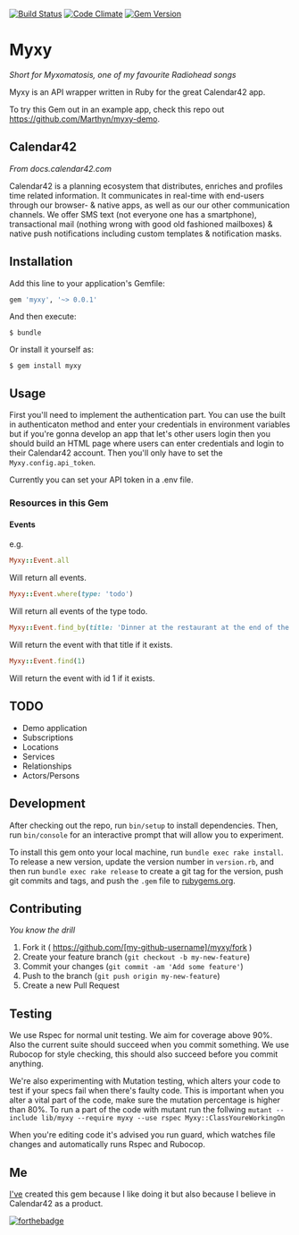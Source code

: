 [![Build Status](https://travis-ci.org/Marthyn/myxy.svg?branch=master)](https://travis-ci.org/Marthyn/myxy)
[![Code Climate](https://codeclimate.com/github/Marthyn/myxy/badges/gpa.svg)](https://codeclimate.com/github/Marthyn/myxy)
[![Gem Version](https://badge.fury.io/rb/myxy.svg)](http://badge.fury.io/rb/myxy)
# Myxy
*Short for Myxomatosis, one of my favourite Radiohead songs*

Myxy is an API wrapper written in Ruby for the great Calendar42 app.

To try this Gem out in an example app, check this repo out https://github.com/Marthyn/myxy-demo.

## Calendar42
*From docs.calendar42.com*

Calendar42 is a planning ecosystem that distributes, enriches and profiles time related information. It communicates in real-time with end-users through our browser- & native apps, as well as our our other communication channels. We offer SMS text (not everyone one has a smartphone), transactional mail (nothing wrong with good old fashioned mailboxes) & native push notifications including custom templates & notification masks.

## Installation

Add this line to your application's Gemfile:

```ruby
gem 'myxy', '~> 0.0.1'
```

And then execute:

    $ bundle

Or install it yourself as:

    $ gem install myxy

## Usage

First you'll need to implement the authentication part. You can use the built in authenticaton method and enter your credentials in environment variables but if you're gonna develop an app that let's other users login then you should build an HTML page where users can enter credentials and login to their Calendar42 account. Then you'll only have to set the `Myxy.config.api_token`.

Currently you can set your API token in a .env file.

### Resources in this Gem

#### Events

e.g.

```ruby
Myxy::Event.all
```
Will return all events.

```ruby
Myxy::Event.where(type: 'todo')
```
Will return all events of the type todo.

```ruby
Myxy::Event.find_by(title: 'Dinner at the restaurant at the end of the Universe')
```
Will return the event with that title if it exists.

```ruby
Myxy::Event.find(1)
```
Will return the event with id 1 if it exists.

## TODO

  * Demo application
  * Subscriptions
  * Locations
  * Services
  * Relationships
  * Actors/Persons

## Development

After checking out the repo, run `bin/setup` to install dependencies. Then, run `bin/console` for an interactive prompt that will allow you to experiment.

To install this gem onto your local machine, run `bundle exec rake install`. To release a new version, update the version number in `version.rb`, and then run `bundle exec rake release` to create a git tag for the version, push git commits and tags, and push the `.gem` file to [rubygems.org](https://rubygems.org).

## Contributing
*You know the drill*

1. Fork it ( https://github.com/[my-github-username]/myxy/fork )
2. Create your feature branch (`git checkout -b my-new-feature`)
3. Commit your changes (`git commit -am 'Add some feature'`)
4. Push to the branch (`git push origin my-new-feature`)
5. Create a new Pull Request

## Testing

We use Rspec for normal unit testing. We aim for coverage above 90%. Also the current suite should succeed when you commit something.
We use Rubocop for style checking, this should also succeed before you commit anything.

We're also experimenting with Mutation testing, which alters your code to test if your specs fail when there's faulty code. This is important when you
alter a vital part of the code, make sure the mutation percentage is higher than 80%. To run a part of the code with mutant run the follwing
`mutant --include lib/myxy --require myxy --use rspec Myxy::ClassYoureWorkingOn`

When you're editing code it's advised you run guard, which watches file changes and automatically runs Rspec and Rubocop.

## Me

[I've](http://www.marthyn.nl) created this gem because I like doing it but also because I believe in Calendar42 as a product.

[![forthebadge](http://forthebadge.com/images/badges/built-with-ruby.svg)](http://www.marthyn.nl)
